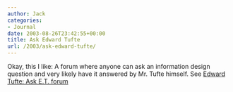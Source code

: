 ```yaml
---
author: Jack
categories:
- Journal
date: 2003-08-26T23:42:55+00:00
title: Ask Edward Tufte
url: /2003/ask-edward-tufte/
---
```


Okay, this I like: A forum where anyone can ask an information design question and very likely have it answered by Mr. Tufte himself. See [Edward Tufte: Ask E.T. forum][1]

 [1]: http://www.edwardtufte.com/bboard/q-and-a?&topic_id=1 "Ask E.T. forum"